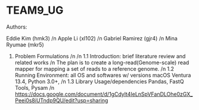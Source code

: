 # TEAM9_UG
Authors:

Eddie Kim (hmk3) /n Apple Li (xl102) /n Gabriel Ramirez (gjr4) /n Mina Ryumae (mkr5)

1. Problem Formulations /n
 /n 1.1 Introduction: brief literature review and related works /n
       The plan is to create a long-read(Genome-scale) read mapper for mapping a set of reads to a reference genome.
 /n  1.2 Running Environment: all OS and softwares w/ versions 
       macOS Ventura 13.4, Python 3.0+, 
 /n 1.3 Library Usage/dependencies 
       Pandas, FastQ Tools, Pysam
   /n 
https://docs.google.com/document/d/1gCdylt4IeLnSpVFanDLOhe0zGX_Peei0s8iUTndp9QU/edit?usp=sharing

